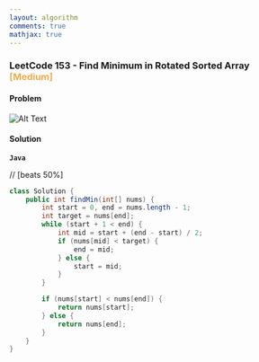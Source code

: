 ```yaml
---
layout: algorithm
comments: true
mathjax: true
---
```


### LeetCode 153 - Find Minimum in Rotated Sorted Array &nbsp; <span style="color:#F0AD4E;">[Medium]</span>

#### Problem

![Alt Text]({{site.baseurl}}/algorithms/leetcode/images/leetcode153.png)


#### Solution

**`Java`**

// [beats 50%]
```java
class Solution {
    public int findMin(int[] nums) {
        int start = 0, end = nums.length - 1;
        int target = nums[end];
        while (start + 1 < end) {
            int mid = start + (end - start) / 2;
            if (nums[mid] < target) {
                end = mid;
            } else {
                start = mid;
            }
        }

        if (nums[start] < nums[end]) {
            return nums[start];
        } else {
            return nums[end];
        }
    }
}
```

<br><br>
